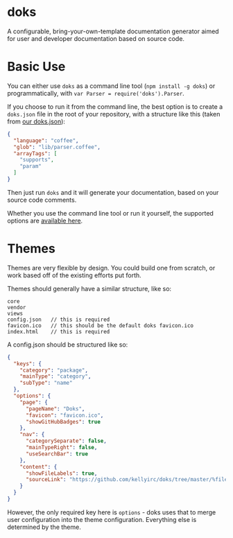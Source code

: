 doks
====

A configurable, bring-your-own-template documentation generator aimed for user and developer documentation based on source code.

Basic Use
=========

You can either use `doks` as a command line tool (`npm install -g doks`) or programmatically, with `var Parser = require('doks').Parser`.

If you choose to run it from the command line, the best option is to create a `doks.json` file in the root of your repository, with a structure like this (taken from [our doks.json](https://github.com/kellyirc/doks/blob/master/doks.json)):

```json
{
  "language": "coffee",
  "glob": "lib/parser.coffee",
  "arrayTags": [
    "supports",
    "param"
  ]
}
```

Then just run `doks` and it will generate your documentation, based on your source code comments.

Whether you use the command line tool or run it yourself, the supported options are [available here](http://kellyirc.github.io/doks/#!/TagParser/Option).

Themes
======

Themes are very flexible by design. You could build one from scratch, or work based off of the existing efforts put forth.

Themes should generally have a similar structure, like so:

```
core
vendor
views
config.json   // this is required
favicon.ico   // this should be the default doks favicon.ico
index.html    // this is required
```

A config.json should be structured like so:
```json
{
  "keys": {
    "category": "package",
    "mainType": "category",
    "subType": "name"
  },
  "options": {
    "page": {
      "pageName": "Doks",
      "favicon": "favicon.ico",
      "showGitHubBadges": true
    },
    "nav": {
      "categorySeparate": false,
      "mainTypeRight": false,
      "useSearchBar": true
    },
    "content": {
      "showFileLabels": true,
      "sourceLink": "https://github.com/kellyirc/doks/tree/master/%filePath#L%lineNumber-L%endLineNumber"
    }
  }
}
```

However, the only required key here is `options` - doks uses that to merge user configuration into the theme configuration. Everything else is determined by the theme.
